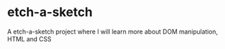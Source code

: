 # etch-a-sketch
A etch-a-sketch project where I will learn more about DOM manipulation, HTML and CSS
